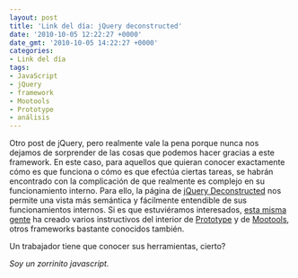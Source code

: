```yaml
---
layout: post
title: 'Link del día: jQuery deconstructed'
date: '2010-10-05 12:22:27 +0000'
date_gmt: '2010-10-05 14:22:27 +0000'
categories:
- Link del día
tags:
- JavaScript
- jQuery
- framework
- Mootools
- Prototype
- análisis
---
```


Otro post de jQuery, pero realmente vale la pena porque nunca nos dejamos de sorprender de las cosas que podemos hacer gracias a este framework. En este caso, para aquellos que quieran conocer exactamente cómo es que funciona o cómo es que efectúa ciertas tareas, se habrán encontrado con la complicación de que realmente es complejo en su funcionamiento interno. Para ello, la página de [jQuery Deconstructed](http://www.keyframesandcode.com/resources/javascript/deconstructed/jquery/) nos permite una vista más semántica y fácilmente entendible de sus funcionamientos internos. Si es que estuviéramos interesados, [esta misma gente](http://www.keyframesandcode.com/resources/javascript/deconstructed/) ha creado varios instructivos del interior de [Prototype](http://www.keyframesandcode.com/resources/javascript/deconstructed/prototype/) y de [Mootools](http://www.keyframesandcode.com/resources/javascript/deconstructed/mootools/), otros frameworks bastante conocidos también.

Un trabajador tiene que conocer sus herramientas, cierto?

_Soy un zorrinito javascript._
